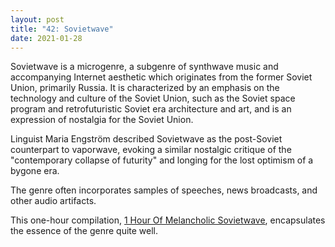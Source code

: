 ```yaml
---
layout: post
title: "42: Sovietwave"
date: 2021-01-28
---
```


Sovietwave is a microgenre, a subgenre of synthwave music and accompanying Internet aesthetic which originates from the former Soviet Union, primarily Russia. It is characterized by an emphasis on the technology and culture of the Soviet Union, such as the Soviet space program and retrofuturistic Soviet era architecture and art, and is an expression of nostalgia for the Soviet Union. 

Linguist Maria Engström described Sovietwave as the post-Soviet counterpart to vaporwave, evoking a similar nostalgic critique of the "contemporary collapse of futurity" and longing for the lost optimism of a bygone era. 

The genre often incorporates samples of speeches, news broadcasts, and other audio artifacts.

This one-hour compilation, [1 Hour Of Melancholic Sovietwave](https://youtu.be/Ya3XufguZMY), encapsulates the essence of the genre quite well.
